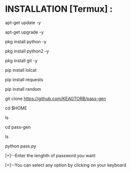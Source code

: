 # INSTALLATION [Termux] :

apt-get update -y

apt-get upgrade -y

pkg install python -y

pkg install python2 -y

pkg install git -y

pip install lolcat

pip install requests

pip install random

git clone https://github.com/KEAGTORB/pass-gen

cd $HOME

ls

cd pass-gen

ls

python pass.py

[+]--Enter the lenghth of password you want

[+]--You can select any option by clicking on your keyboard


